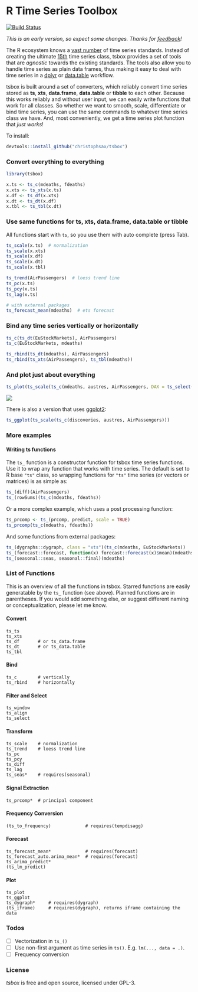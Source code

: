 R Time Series Toolbox
=====================

[![Build Status](https://travis-ci.org/christophsax/tsbox.svg?branch=master)](https://travis-ci.org/christophsax/tsbox)

*This is an early version, so expect some changes. Thanks for [feedback](mailto:christoph.sax@gmail.com)!*

The R ecosystem knows a [vast number](https://cran.r-project.org/web/views/TimeSeries.html) 
of time series standards. Instead of creating the ultimate
[15th](https://xkcd.com/927/) time series class, tsbox provides a set of tools
that are *agnostic* towards the existing standards. The tools also allow you to
handle time series as plain data frames, thus making it easy to deal with time
series in a [dplyr](https://CRAN.R-project.org/package=dplyr) or
[data.table](https://CRAN.R-project.org/package=data.table) workflow.

tsbox is built around a set of converters, which reliably convert time series
stored as **ts**, **xts**, **data.frame**, **data.table** or **tibble** to each
other. Because this works reliably and without user input, we can easily write
functions that work for all classes. So whether we want to smooth, scale,
differentiate or bind time series, you can use the same commands to whatever
time series class we have. And, most conveniently, we get a time series plot
function that *just works*!

To install:
```r
devtools::install_github("christophsax/tsbox")
```

### Convert everything to everything

```r
library(tsbox)

x.ts <- ts_c(mdeaths, fdeaths)
x.xts <- ts_xts(x.ts)
x.df <- ts_df(x.xts)
x.dt <- ts_dt(x.df)
x.tbl <- ts_tbl(x.dt)
```

### Use same functions for ts, xts, data.frame, data.table or tibble

All functions start with `ts`, so you use them with auto complete (press Tab).

```r
ts_scale(x.ts)  # normalization
ts_scale(x.xts)
ts_scale(x.df)
ts_scale(x.dt)
ts_scale(x.tbl)

ts_trend(AirPassengers)  # loess trend line
ts_pc(x.ts)
ts_pcy(x.ts)
ts_lag(x.ts)

# with external packages
ts_forecast_mean(mdeaths)  # ets forecast
```

### Bind any time series vertically or horizontally

```r
ts_c(ts_dt(EuStockMarkets), AirPassengers)
ts_c(EuStockMarkets, mdeaths)

ts_rbind(ts_dt(mdeaths), AirPassengers)
ts_rbind(ts_xts(AirPassengers), ts_tbl(mdeaths))
```

### And plot just about everything

```r
ts_plot(ts_scale(ts_c(mdeaths, austres, AirPassengers, DAX = ts_select(EuStockMarkets ,'DAX'))))
```
![](https://github.com/christophsax/tsbox/raw/master/inst/docs/myfig.png)


There is also a version that uses [ggplot2](https://CRAN.R-project.org/package=ggplot2):

```r
ts_ggplot(ts_scale(ts_c(discoveries, austres, AirPassengers)))
```


### More examples

#### Writing ts functions

The `ts_` function is a constructor function for tsbox time series functions.
Use it to wrap any function that works with time series. The default is set to
R base `"ts"` class, so wrapping functions for `"ts"` time series (or vectors or matrices) is as simple as:

```r
ts_(diff)(AirPassengers)
ts_(rowSums)(ts_c(mdeaths, fdeaths))
```

Or a more complex example, which uses a post processing function:

```r
ts_prcomp <- ts_(prcomp, predict, scale = TRUE)
ts_prcomp(ts_c(mdeaths, fdeaths))
```

And some functions from external packages:

```r
ts_(dygraphs::dygraph, class = "xts")(ts_c(mdeaths, EuStockMarkets))
ts_(forecast::forecast, function(x) forecast::forecast(x)$mean)(mdeaths)
ts_(seasonal::seas, seasonal::final)(mdeaths)
```

<!-- Note that the `ts_` function deals with the conversion stuff, 'verctorizes' the
function so that it can be used with mulitple time series.


#### Using tsbox in a dplyr / pipe workflow

```r
library(dplyr)
library(tsbox)

dta <- ts_tbl(ts_c(mdeaths, fdeaths))

dta %>%
  ts_c(lmdeaths = ts_lag(ts_select(dta, 'mdeaths'), -1)) %>%
  ts_plot()
```

 -->
 
### List of Functions

This is an overview of all the functions in tsbox. Starred functions are easily generatable by the `ts_` function (see above). Planned functions are in
parentheses. If you would add something else, or suggest different naming or
conceptualization, please let me know.


#### Convert

    ts_ts
    ts_xts
    ts_df       # or ts_data.frame
    ts_dt       # or ts_data.table
    ts_tbl

#### Bind

    ts_c        # vertically
    ts_rbind    # horizontally

#### Filter and Select

    ts_window
    ts_align
    ts_select

#### Transform

    ts_scale    # normalization
    ts_trend    # loess trend line
    ts_pc
    ts_pcy
    ts_diff
    ts_lag
    ts_seas*    # requires(seasonal)

#### Signal Extraction

    ts_prcomp*  # principal component

#### Frequency Conversion

    (ts_to_frequency)             # requires(tempdisagg)

#### Forecast

    ts_forecast_mean*             # requires(forecast)
    ts_forecast_auto.arima_mean*  # requires(forecast)
    ts_arima_predict*
    (ts_lm_predict) 

#### Plot

    ts_plot
    ts_ggplot
    ts_dygraph*     # requires(dygraph)
    (ts_iframe)     # requires(dygraph), returns iframe containing the data


### Todos

- [ ] Vectorization in `ts_()` 
- [ ] Use non-first argument as time series in `ts()`. E.g. `lm(..., data = .)`.
- [ ] Frequency conversion

### License

*tsbox* is free and open source, licensed under GPL-3.

